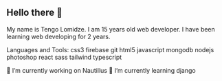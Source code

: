 ## Hello there 👋

My name is Tengo Lomidze. I am 15 years old web developer. I have been learning web developing for 2 years. 

Languages and Tools:
css3 firebase git html5 javascript mongodb nodejs photoshop react sass tailwind typescript

🔭 I’m currently working on Nautillus
🌱 I’m currently learning django
